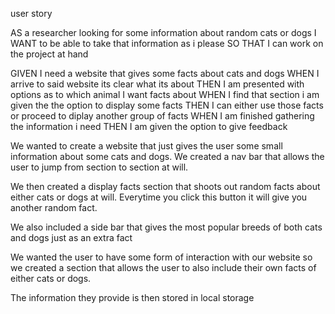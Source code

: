 user story


AS a researcher looking for some information about random cats or dogs
I WANT to be able to take that information as i please
SO THAT I can work on the project at hand



GIVEN I need a website that gives some facts about cats and dogs
WHEN I arrive to said website its clear what its about
THEN I am presented with options as to which animal I want facts about
WHEN I find that section i am given the the option to display some facts
THEN I can either use those facts or proceed to diplay another group of facts
WHEN I am finished gathering the information i need
THEN I am given the option to give feedback





We wanted to create a website that just gives the user some small information about some cats and dogs. We created a nav bar that allows the user to jump from section to section at will.

We then created a display facts section that shoots out random facts about either cats or dogs at will. Everytime you click this button it will give you another random fact.

We also included a side bar that gives the most popular breeds of both cats and dogs just as an extra fact

We wanted the user to have some form of interaction with our website so we created a section that allows the user to also include their own facts of either cats or dogs.

The information they provide is then stored in local storage